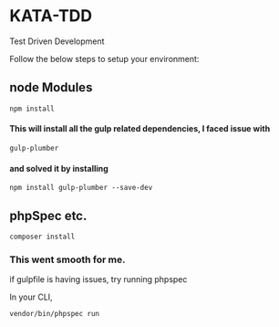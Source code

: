 # KATA-TDD
Test Driven Development

Follow the below steps to setup your environment:

## node Modules
`npm install`

#### This will install all the gulp related dependencies, I faced issue with 
`gulp-plumber` 
#### and solved it by installing 
`npm install gulp-plumber --save-dev`

## phpSpec etc.
`composer install`

### This went smooth for me.

if gulpfile is having issues, try running phpspec

In your CLI,

`vendor/bin/phpspec run`

